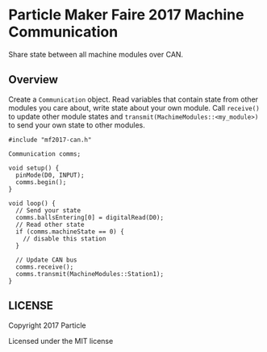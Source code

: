 # Particle Maker Faire 2017 Machine Communication

Share state between all machine modules over CAN.

## Overview

Create a `Communication` object. Read variables that contain state from
other modules you care about, write state about your own module. Call
`receive()` to update other module states and
`transmit(MachimeModules::<my_module>)` to send your own state to other
modules.

```
#include "mf2017-can.h"

Communication comms;

void setup() {
  pinMode(D0, INPUT);
  comms.begin();
}

void loop() {
  // Send your state
  comms.ballsEntering[0] = digitalRead(D0);
  // Read other state
  if (comms.machineState == 0) {
    // disable this station
  }

  // Update CAN bus
  comms.receive();
  comms.transmit(MachineModules::Station1);
}
```

## LICENSE
Copyright 2017 Particle

Licensed under the MIT license
